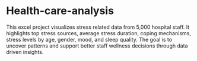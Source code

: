 # Health-care-analysis
This excel project visualizes stress related data from 5,000 hospital staff. It highlights top stress sources, average stress duration, coping mechanisms, stress levels by age, gender, mood, and sleep quality. The goal is to uncover patterns and support better staff wellness decisions through data driven insights.
